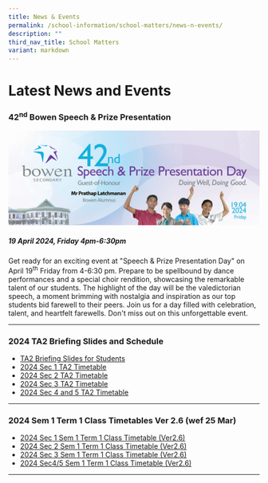 ```yaml
---
title: News & Events
permalink: /school-information/school-matters/news-n-events/
description: ""
third_nav_title: School Matters
variant: markdown
---
```

# Latest News and Events

### 42<sup>nd</sup> Bowen Speech &amp; Prize Presentation
![](/images/School%20Events/2024/42_Speech_Day_Banner_2.png)
##### **19 April 2024, Friday 4pm-6:30pm**

Get ready for an exciting event at "Speech &amp; Prize Presentation Day" on April 19<sup>th</sup> Friday from 4-6:30 pm. Prepare to be spellbound by dance performances and a special choir rendition, showcasing the remarkable talent of our students. The highlight of the day will be the valedictorian speech, a moment brimming with nostalgia and inspiration as our top students bid farewell to their peers. Join us for a day filled with celebration, talent, and heartfelt farewells. Don't miss out on this unforgettable event.
<hr>



### 2024 TA2 Briefing Slides and Schedule
* [TA2 Briefing Slides for Students](/files/Examination%20Timetables/2024%20Exam%20Timetables/TA2/2024_TA_2_Briefing_to_Students.pdf)
* [2024 Sec 1 TA2 Timetable](/files/Examination%20Timetables/2024%20Exam%20Timetables/TA2/2024_TA2_S1_TT.pdf)
* [2024 Sec 2 TA2 Timetable](/files/Examination%20Timetables/2024%20Exam%20Timetables/TA2/2024_TA2_S2_TT.pdf)
* [2024 Sec 3 TA2 Timetable](/files/Examination%20Timetables/2024%20Exam%20Timetables/TA2/2024_TA2_S3_TT.pdf)
* [2024 Sec 4 and 5 TA2 Timetable](/files/Examination%20Timetables/2024%20Exam%20Timetables/TA2/2024_TA2_S4n5_TT.pdf)

<hr>

### 2024 Sem 1 Term 1 Class Timetables Ver 2.6 (wef 25 Mar)
* [2024 Sec 1 Sem 1 Term 1 Class Timetable (Ver2.6)](/school-information/level-matters/secondary-1/class-timetables/) 
* [2024 Sec 2 Sem 1 Term 1 Class Timetable (Ver2.6)](/school-information/level-matters/secondary-2/class-timetables/) 
* [2024 Sec 3 Sem 1 Term 1 Class Timetable (Ver2.6)](/school-information/level-matters/secondary-3/class-timetables/)
* [2024 Sec4/5 Sem 1 Term 1 Class Timetable (Ver2.6)](/school-information/level-matters/secondary-4-5/class-timetables/) 
<hr>